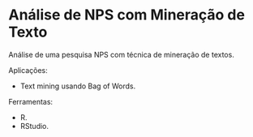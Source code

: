 # Análise de NPS com Mineração de Texto
Análise de uma pesquisa NPS com técnica de mineração de textos.

Aplicações:
- Text mining usando Bag of Words.

Ferramentas:
- R.
- RStudio.

